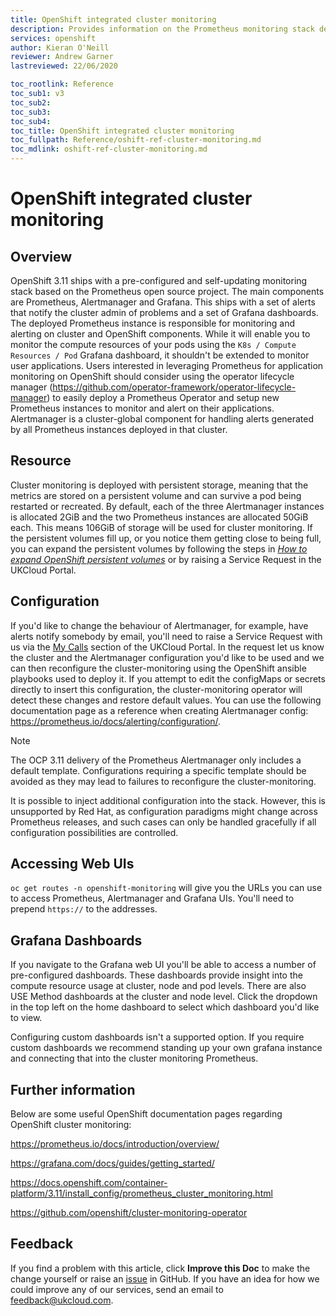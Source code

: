 ```yaml
---
title: OpenShift integrated cluster monitoring
description: Provides information on the Prometheus monitoring stack deployed with OpenShift v3.11+
services: openshift
author: Kieran O'Neill
reviewer: Andrew Garner
lastreviewed: 22/06/2020

toc_rootlink: Reference
toc_sub1: v3
toc_sub2:
toc_sub3:
toc_sub4:
toc_title: OpenShift integrated cluster monitoring
toc_fullpath: Reference/oshift-ref-cluster-monitoring.md
toc_mdlink: oshift-ref-cluster-monitoring.md
---
```


# OpenShift integrated cluster monitoring

## Overview

OpenShift 3.11 ships with a pre-configured and self-updating monitoring stack based on the Prometheus open source project. The main components are Prometheus, Alertmanager and Grafana. This ships with a set of alerts that notify the cluster admin of problems and a set of Grafana dashboards. The deployed Prometheus instance is responsible for monitoring and alerting on cluster and OpenShift components. While it will enable you to monitor the compute resources of your pods using the `K8s / Compute Resources / Pod` Grafana dashboard, it shouldn't be extended to monitor user applications. Users interested in leveraging Prometheus for application monitoring on OpenShift should consider using the operator lifecycle manager (https://github.com/operator-framework/operator-lifecycle-manager) to easily deploy a Prometheus Operator and setup new Prometheus instances to monitor and alert on their applications. Alertmanager is a cluster-global component for handling alerts generated by all Prometheus instances deployed in that cluster.

## Resource

Cluster monitoring is deployed with persistent storage, meaning that the metrics are stored on a persistent volume and can survive a pod being restarted or recreated. By default, each of the three Alertmanager instances is allocated 2GiB and the two Prometheus instances are allocated 50GiB each. This means 106GiB of storage will be used for cluster monitoring. If the persistent volumes fill up, or you notice them getting close to being full, you can expand the persistent volumes by following the steps in [*How to expand OpenShift persistent volumes*](https://docs.ukcloud.com/articles/openshift/oshift-how-expand-persistent-vols.html) or by raising a Service Request in the UKCloud Portal.

## Configuration

If you'd like to change the behaviour of Alertmanager, for example, have alerts notify somebody by email, you'll need to raise a Service Request with us via the [My Calls](https://portal.skyscapecloud.com/support/ivanti) section of the UKCloud Portal. In the request let us know the cluster and the Alertmanager configuration you'd like to be used and we can then reconfigure the cluster-monitoring using the OpenShift ansible playbooks used to deploy it. If you attempt to edit the configMaps or secrets directly to insert this configuration, the cluster-monitoring operator will detect these changes and restore default values. You can use the following documentation page as a reference when creating Alertmanager config: <https://prometheus.io/docs/alerting/configuration/>.

> [!NOTE]
> The OCP 3.11 delivery of the Prometheus Alertmanager only includes a default template. Configurations requiring a specific template should be avoided as they may lead to failures to reconfigure the cluster-monitoring.

It is possible to inject additional configuration into the stack. However, this is unsupported by Red Hat, as configuration paradigms might change across Prometheus releases, and such cases can only be handled gracefully if all configuration possibilities are controlled.

## Accessing Web UIs

`oc get routes -n openshift-monitoring` will give you the URLs you can use to access Prometheus, Alertmanager and Grafana UIs. You'll need to prepend `https://` to the addresses.

## Grafana Dashboards

If you navigate to the Grafana web UI you'll be able to access a number of pre-configured dashboards. These dashboards provide insight into the compute resource usage at cluster, node and pod levels. There are also USE Method dashboards at the cluster and node level. Click the dropdown in the top left on the home dashboard to select which dashboard you'd like to view.

Configuring custom dashboards isn't a supported option. If you require custom dashboards we recommend standing up your own grafana instance and connecting that into the cluster monitoring Prometheus.

## Further information

Below are some useful OpenShift documentation pages regarding OpenShift cluster monitoring:

<https://prometheus.io/docs/introduction/overview/>

<https://grafana.com/docs/guides/getting_started/>

<https://docs.openshift.com/container-platform/3.11/install_config/prometheus_cluster_monitoring.html>

<https://github.com/openshift/cluster-monitoring-operator>

## Feedback

If you find a problem with this article, click **Improve this Doc** to make the change yourself or raise an [issue](https://github.com/UKCloud/documentation/issues) in GitHub. If you have an idea for how we could improve any of our services, send an email to <feedback@ukcloud.com>.
